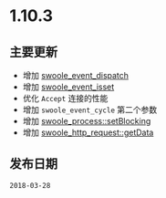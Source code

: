 # 1.10.3

主要更新
----
* 增加 [swoole_event_dispatch](https://wiki.swoole.com/wiki/page/p-swoole_event_dispatch.html)
* 增加 [swoole_event_isset](https://wiki.swoole.com/wiki/page/p-swoole_event_isset.html)
* 优化 `Accept` 连接的性能
* 增加 `swoole_event_cycle` 第二个参数
* 增加 [swoole_process::setBlocking](https://wiki.swoole.com/wiki/page/897.html)
* 增加 [swoole_http_request::getData](https://wiki.swoole.com/wiki/page/876.html)

发布日期
----
`2018-03-28`